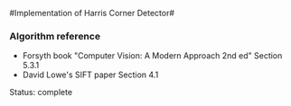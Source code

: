 #Implementation of Harris Corner Detector#

### Algorithm reference ###
- Forsyth book "Computer Vision: A Modern Approach 2nd ed" Section 5.3.1
- David Lowe's SIFT paper Section 4.1

Status: complete